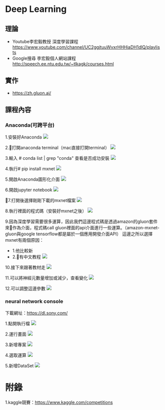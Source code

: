 # Deep Learning

## 理論
- Youtube李宏毅教授 深度學習課程
https://www.youtube.com/channel/UC2ggjtuuWvxrHHHiaDH1dlQ/playlists
- Google搜尋 李宏毅個人網站課程
http://speech.ee.ntu.edu.tw/~tlkagk/courses.html

## 實作
- https://zh.gluon.ai/

## 課程內容
### Anaconda(可跨平台)

1.安裝好Anaconda
![](/assets/1.jpg)

2.打開anaconda terminal（mac直接打開terminal）
![](/assets/2.jpg)

3.輸入 # conda list | grep "conda" 查看是否成功安裝
![](/assets/3.jpg)

4.執行# pip install mxnet
![](/assets/4.jpg)

5.開啟Anaconda圖形化介面
![](/assets/5.jpg)

6.開啟jupyter notebook
![](/assets/6.jpg)

7.打開後選擇剛剛下載的mxnet檔案
![](/assets/7.jpg)

8.執行裡面的程式碼（安裝好mxnet之後）
![](/assets/8.jpg)

9.因為深度學習需要很多運算，因此我們這邊程式碼是透過amazon的gluon套件來作為介面，程式碼call gluon裡面的api介面進行一些運算。（amazon-mxnet-gluon與google tensorflow都是屬於一個應用開發介面API）
這邊之所以選擇mxnet有兩個原因：
- 1.他比較新
- 2.有中文教程
![](/assets/9.jpg)

10.接下來跟著教材走
![](/assets/10.jpg)

11.可以將神經元數量增加或減少，查看變化
![](/assets/11.jpg)

12.可以調整這邊參數
![](/assets/12.jpg)

### neural network console
下載網址：https://dl.sony.com/



1.點開執行檔
![](/assets/13.jpg)

2.運行畫面
![](/assets/14.jpg)

3.新增專案
![](/assets/15.jpg)

4.選取運算
![](/assets/16.jpg)

5.新增DataSet
![](/assets/17.jpg)


# 附錄
1.kaggle競賽：https://www.kaggle.com/competitions
